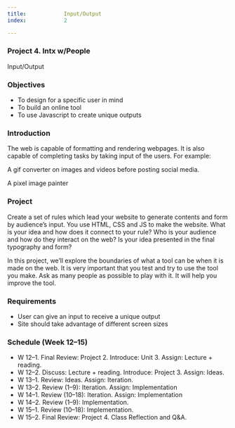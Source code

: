 ```yaml
---
title:            Input/Output
index:            2

---
```


### Project 4. Intx w/People
Input/Output

### Objectives
- To design for a specific user in mind
- To build an online tool
- To use Javascript to create unique outputs

### Introduction
The web is capable of formatting and rendering webpages. It is also capable of completing tasks by taking input of the users. For example:

A gif converter on images and videos before posting social media.

A pixel image painter

### Project
Create a set of rules which lead your website to generate contents and form by audience’s input. You use HTML, CSS and JS to make the website. What is your idea and how does it connect to your rule? Who is your audience and how do they interact on the web? Is your idea presented in the final typography and form?

In this project, we’ll explore the boundaries of what a tool can be when it is made on the web. It is very important that you test and try to use the tool you make. Ask as many people as possible to play with it. It will help you improve the tool.

### Requirements
- User can give an input to receive a unique output
- Site should take advantage of different screen sizes

### Schedule (Week 12–15)
- W 12–1. Final Review: Project 2. Introduce: Unit 3. Assign: Lecture + reading.
- W 12–2. Discuss: Lecture + reading. Introduce: Project 3. Assign: Ideas.
- W 13–1. Review: Ideas. Assign: Iteration.
- W 13–2. Review (1–9): Iteration. Assign: Implementation
- W 14–1. Review (10–18): Iteration. Assign: Implementation
- W 14–2. Review (1–9): Implementation.
- W 15–1. Review (10–18): Implementation.
- W 15–2. Final Review: Project 4. Class Reflection and Q&A.

